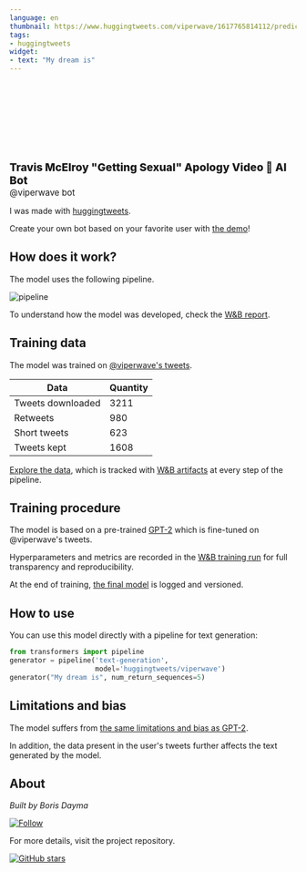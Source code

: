 ```yaml
---
language: en
thumbnail: https://www.huggingtweets.com/viperwave/1617765814112/predictions.png
tags:
- huggingtweets
widget:
- text: "My dream is"
---
```


<div>
<div style="width: 132px; height:132px; border-radius: 50%; background-size: cover; background-image: url('https://pbs.twimg.com/profile_images/1312590774912000000/6E6Ry8aJ_400x400.jpg')">
</div>
<div style="margin-top: 8px; font-size: 19px; font-weight: 800">Travis McElroy "Getting Sexual" Apology Video 🤖 AI Bot </div>
<div style="font-size: 15px">@viperwave bot</div>
</div>

I was made with [huggingtweets](https://github.com/borisdayma/huggingtweets).

Create your own bot based on your favorite user with [the demo](https://colab.research.google.com/github/borisdayma/huggingtweets/blob/master/huggingtweets-demo.ipynb)!

## How does it work?

The model uses the following pipeline.

![pipeline](https://github.com/borisdayma/huggingtweets/blob/master/img/pipeline.png?raw=true)

To understand how the model was developed, check the [W&B report](https://wandb.ai/wandb/huggingtweets/reports/HuggingTweets-Train-a-Model-to-Generate-Tweets--VmlldzoxMTY5MjI).

## Training data

The model was trained on [@viperwave's tweets](https://twitter.com/viperwave).

| Data | Quantity |
| --- | --- |
| Tweets downloaded | 3211 |
| Retweets | 980 |
| Short tweets | 623 |
| Tweets kept | 1608 |

[Explore the data](https://wandb.ai/wandb/huggingtweets/runs/34nyqo6m/artifacts), which is tracked with [W&B artifacts](https://docs.wandb.com/artifacts) at every step of the pipeline.

## Training procedure

The model is based on a pre-trained [GPT-2](https://huggingface.co/gpt2) which is fine-tuned on @viperwave's tweets.

Hyperparameters and metrics are recorded in the [W&B training run](https://wandb.ai/wandb/huggingtweets/runs/184tfonm) for full transparency and reproducibility.

At the end of training, [the final model](https://wandb.ai/wandb/huggingtweets/runs/184tfonm/artifacts) is logged and versioned.

## How to use

You can use this model directly with a pipeline for text generation:

```python
from transformers import pipeline
generator = pipeline('text-generation',
                     model='huggingtweets/viperwave')
generator("My dream is", num_return_sequences=5)
```

## Limitations and bias

The model suffers from [the same limitations and bias as GPT-2](https://huggingface.co/gpt2#limitations-and-bias).

In addition, the data present in the user's tweets further affects the text generated by the model.

## About

*Built by Boris Dayma*

[![Follow](https://img.shields.io/twitter/follow/borisdayma?style=social)](https://twitter.com/intent/follow?screen_name=borisdayma)

For more details, visit the project repository.

[![GitHub stars](https://img.shields.io/github/stars/borisdayma/huggingtweets?style=social)](https://github.com/borisdayma/huggingtweets)
